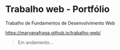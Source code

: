 # Trabalho web - Portfólio
 Trabalho de Fundamentos de Desenvolvimento Web

 https://maryanafraga.github.io/trabalho-web/

 > Em andamento...
